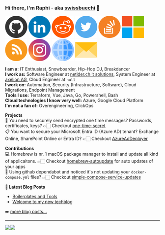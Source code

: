### Hi there, I'm Raphi - aka [swissbuechi][website] 👋

[<img src=icons/github.svg>][github]
[<img src=icons/linkedin.svg>][linkedin]
[<img src=icons/reddit.svg>][reddit]
[<img src=icons/twitter.svg>][twitter]
[<img src=icons/stackoverflow.svg>][stackoverflow]
[<img src=icons/microsoft.svg>][microsoftlearn]
[<img src=icons/rss.svg>][rss]
[<img src=icons/instagram.svg>][instagram]
[<img src=icons/web.svg>][website]
[<img src=icons/email.svg>][email]

**I am a:** IT Enthusiast, Snowboarder, Hip-Hop DJ, Breakdancer<br>
**I work as:** Software Engineer at [netider.ch it solutions](https://netider.ch), System Engineer at [axelion AG](https://axelion.ch), Cloud Engineer at `null`<br>
**I work on:** Automation, Security (Infrastructure, Software), Cloud Migrations, Endpoint Management<br>
**Tools I use:** Terraform, Vue, Java, Go, Powershell, Bash<br>
**Cloud technologies I know very well:** Azure, Google Cloud Platform<br>
**I'm not a fan of:** Overengineering, ClickOps

<strong>Projects</strong> <br>
🔐 You need to securely send encrypted one time messages? Passwords, certificates, keys?
👉🏻 Checkout [one-time-secret](https://github.com/swissbuechi/one-time-secret)<br>
📋 You want to secure your Microsoft Entra ID (Azure AD) tenant? Exchange Online, SharePoint Online or Entra ID?
👉🏻 Checkout [AzureAdDeployer](https://github.com/swissbuechi/AzureAdDeployer)

<strong>Contributions</strong> <br>
💻 Homebrew is nr. 1 macOS package manager to install and update all kind of applicaitons.
👉🏻 Checkout [homebrew-autoupdate](https://github.com/homebrew/homebrew-autoupdate) for auto updates of your apps <br>
🤖 Using github dependabot and noticed it's not updating your `docker-compose.yml` files?
👉🏻 Checkout [simple-compose-service-updates](https://github.com/sbe-arg/simple-compose-service-updates)

<strong> 📕 Latest Blog Posts </strong>

<!-- BLOG-POST-LIST:START -->
- [Boilerplates and Tools](https://swissbuechi.github.io/announcements/resources/)
- [Welcome to my new techblog](https://swissbuechi.github.io/announcements/welcome-to-my-techblog/)
<!-- BLOG-POST-LIST:END -->

➡️ [more blog posts...](https://swissbuechi.github.io)

---

<div>
  <img height="170" align="left" src="https://github-readme-stats.vercel.app/api?username=swissbuechi&count_private=true&include_all_commits=true" />
  <img src="https://github-readme-stats.vercel.app/api/top-langs/?username=swissbuechi&layout=compact" />
</div>


[website]: https://swissbuechi.github.io
[rss]: https://swissbuechi.github.io/feed.xml
[reddit]: https://www.reddit.com/user/swissbuechi
[stackoverflow]: https://stackoverflow.com/users/12172680/swissbuechi
[microsoftlearn]: https://techcommunity.microsoft.com/t5/user/viewprofilepage/user-id/1824419#profile
[linkedin]: https://ch.linkedin.com/in/swissbuechi?trk=public_profile_browsemap
[twitter]: https://twitter.com/swissbuechi
[email]: mailto:info@netider.ch
[github]: https://github.com/swissbuechi
[instagram]: https://instagram.com/fuu_12_
